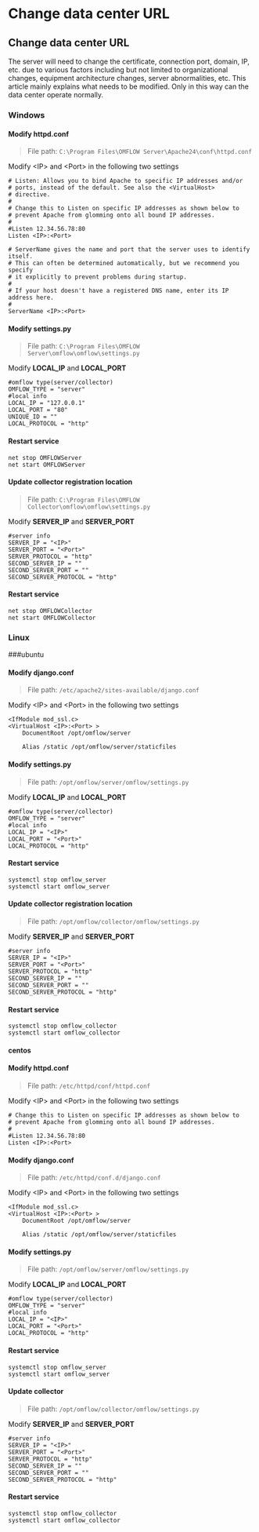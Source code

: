 # Change data center URL

## Change data center URL

The server will need to change the certificate, connection port, domain, IP, etc. due to various factors including but not limited to organizational changes, equipment architecture changes, server abnormalities, etc. This article mainly explains what needs to be modified. Only in this way can the data center operate normally.

### Windows

#### Modify httpd.conf

> File path: `C:\Program Files\OMFLOW Server\Apache24\conf\httpd.conf`

Modify \<IP> and \<Port> in the following two settings

```
# Listen: Allows you to bind Apache to specific IP addresses and/or
# ports, instead of the default. See also the <VirtualHost>
# directive.
#
# Change this to Listen on specific IP addresses as shown below to
# prevent Apache from glomming onto all bound IP addresses.
#
#Listen 12.34.56.78:80
Listen <IP>:<Port>
```

```
# ServerName gives the name and port that the server uses to identify itself.
# This can often be determined automatically, but we recommend you specify
# it explicitly to prevent problems during startup.
#
# If your host doesn't have a registered DNS name, enter its IP address here.
#
ServerName <IP>:<Port>
```

#### Modify settings.py

> File path: `C:\Program Files\OMFLOW Server\omflow\omflow\settings.py`

Modify **LOCAL**_**\_**_**IP** and **LOCAL\_PORT**

```
#omflow type(server/collector)
OMFLOW_TYPE = "server"
#local info
LOCAL_IP = "127.0.0.1"
LOCAL_PORT = "80"
UNIQUE_ID = ""
LOCAL_PROTOCOL = "http"
```

#### Restart service

```
net stop OMFLOWServer
net start OMFLOWServer
```

#### Update collector registration location

> File path: `C:\Program Files\OMFLOW Collector\omflow\omflow\settings.py`

Modify **SERVER\_IP** and **SERVER\_PORT**

```
#server info
SERVER_IP = "<IP>"
SERVER_PORT = "<Port>"
SERVER_PROTOCOL = "http"
SECOND_SERVER_IP = ""
SECOND_SERVER_PORT = ""
SECOND_SERVER_PROTOCOL = "http"

```

#### Restart service

```
net stop OMFLOWCollector
net start OMFLOWCollector
```

### Linux

\###ubuntu

#### Modify django.conf

> File path: `/etc/apache2/sites-available/django.conf`

Modify \<IP> and \<Port> in the following two settings

```
<IfModule mod_ssl.c>
<VirtualHost <IP>:<Port> >
    DocumentRoot /opt/omflow/server

    Alias ​​/static /opt/omflow/server/staticfiles

```

#### Modify settings.py

> File path: `/opt/omflow/server/omflow/settings.py`

Modify **LOCAL**_**\_**_**IP** and **LOCAL\_PORT**

```
#omflow type(server/collector)
OMFLOW_TYPE = "server"
#local info
LOCAL_IP = "<IP>"
LOCAL_PORT = "<Port>"
LOCAL_PROTOCOL = "http"

```

#### Restart service

```
systemctl stop omflow_server
systemctl start omflow_server
```

#### Update collector registration location

> File path: `/opt/omflow/collector/omflow/settings.py`

Modify **SERVER\_IP** and **SERVER\_PORT**

```
#server info
SERVER_IP = "<IP>"
SERVER_PORT = "<Port>"
SERVER_PROTOCOL = "http"
SECOND_SERVER_IP = ""
SECOND_SERVER_PORT = ""
SECOND_SERVER_PROTOCOL = "http"

```

#### Restart service

```
systemctl stop omflow_collector
systemctl start omflow_collector
```

#### centos

#### Modify httpd.conf

> File path: `/etc/httpd/conf/httpd.conf`

Modify \<IP> and \<Port> in the following two settings

```
# Change this to Listen on specific IP addresses as shown below to
# prevent Apache from glomming onto all bound IP addresses.
#
#Listen 12.34.56.78:80
Listen <IP>:<Port>
```

#### Modify django.conf

> File path: `/etc/httpd/conf.d/django.conf`

Modify \<IP> and \<Port> in the following two settings

```
<IfModule mod_ssl.c>
<VirtualHost <IP>:<Port> >
    DocumentRoot /opt/omflow/server

    Alias ​​/static /opt/omflow/server/staticfiles

```

#### Modify settings.py

> File path: `/opt/omflow/server/omflow/settings.py`

Modify **LOCAL**_**\_**_**IP** and **LOCAL\_PORT**

```
#omflow type(server/collector)
OMFLOW_TYPE = "server"
#local info
LOCAL_IP = "<IP>"
LOCAL_PORT = "<Port>"
LOCAL_PROTOCOL = "http"

```

#### Restart service

```
systemctl stop omflow_server
systemctl start omflow_server
```

#### Update collector

> File path: `/opt/omflow/collector/omflow/settings.py`

Modify **SERVER\_IP** and **SERVER\_PORT**

```
#server info
SERVER_IP = "<IP>"
SERVER_PORT = "<Port>"
SERVER_PROTOCOL = "http"
SECOND_SERVER_IP = ""
SECOND_SERVER_PORT = ""
SECOND_SERVER_PROTOCOL = "http"

```

#### Restart service

```
systemctl stop omflow_collector
systemctl start omflow_collector
```
